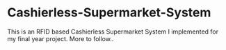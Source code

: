 # Cashierless-Supermarket-System
This is an RFID based Cashierless Supermarket System I implemented for my final year project. More to follow..
